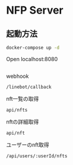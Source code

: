 # NFP Server

## 起動方法
```bash
docker-compose up -d
```
Open localhost:8080


## 
webhook
```
/linebot/callback
```
nft一覧の取得
```
api/nfts
```
nftの詳細取得
```
api/nft
```
ユーザーのnft取得
```
/api/users/:userId/nfts
```
